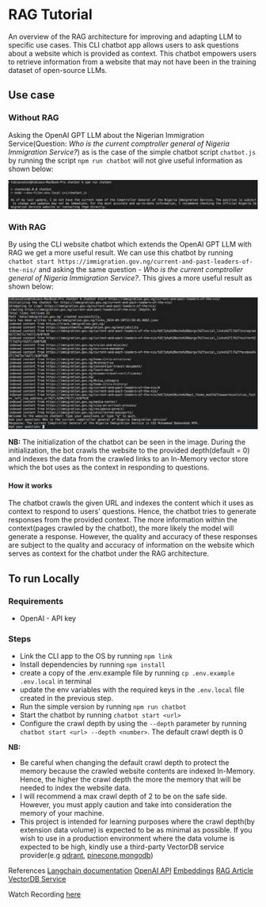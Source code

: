 # RAG Tutorial

An overview of the RAG architecture for improving and adapting LLM to specific use cases. This CLI chatbot app allows users to ask questions about a website which is provided as context. This chatbot empowers users to retrieve information from a website that may not have been in the training dataset of open-source LLMs.

## Use case

### Without RAG

Asking the OpenAI GPT LLM about the Nigerian Immigration Service(Question: _Who is the current comptroller general of Nigeria Immigration Service?_) as is the case of the simple chatbot script `chatbot.js` by running the script `npm run chatbot` will not give useful information as shown below:

![alt text](documentation/result.png)

### With RAG

By using the CLI website chatbot which extends the OpenAI GPT LLM with RAG we get a more useful result. We can use this chatbot by running `chatbot start https://immigration.gov.ng/current-and-past-leaders-of-the-nis/` and asking the same question - _Who is the current comptroller general of Nigeria Immigration Service?_. This gives a more useful result as shown below:

![alt text](documentation/result_with_rag.png)

**NB:** The initialization of the chatbot can be seen in the image. During the initialization, the bot crawls the website to the provided depth(default = 0) and indexes the data from the crawled links to an In-Memory vector store which the bot uses as the context in responding to questions.

#### How it works

The chatbot crawls the given URL and indexes the content which it uses as context to respond to users' questions. Hence, the chatbot tries to generate responses from the provided context. The more information within the context(pages crawled by the chatbot), the more likely the model will generate a response. However, the quality and accuracy of these responses are subject to the quality and accuracy of information on the website which serves as context for the chatbot under the RAG architecture.

## To run Locally

### Requirements

- OpenAI - API key

### Steps

- Link the CLI app to the OS by running `npm link`
- Install dependencies by running `npm install`
- create a copy of the .env.example file by running `cp .env.example .env.local` in terminal
- update the env variables with the required keys in the `.env.local` file created in the previous step.
- Run the simple version by running `npm run chatbot`
- Start the chatbot by running `chatbot start <url>`
- Configure the crawl depth by using the `--depth` parameter by running `chatbot start <url> --depth <number>`. The default crawl depth is 0

**NB:**

- Be careful when changing the default crawl depth to protect the memory because the crawled website contents are indexed In-Memory. Hence, the higher the crawl depth the more the memory that will be needed to index the website data.
- I will recommend a max crawl depth of 2 to be on the safe side. However, you must apply caution and take into consideration the memory of your machine.
- This project is intended for learning purposes where the crawl depth(by extension data volume) is expected to be as minimal as possible. If you wish to use in a production environment where the data volume is expected to be high, kindly use a third-party VectorDB service provider(e.g [qdrant](https://qdrant.tech/), [pinecone](https://www.pinecone.io/),[mongodb](https://www.mongodb.com/docs/atlas/atlas-vector-search/tutorials/vector-search-quick-start/#objectives))

References
[Langchain documentation](https://js.langchain.com/docs/get_started/quickstart)
[OpenAI API](https://platform.openai.com/api-keys)
[Embeddings](https://platform.openai.com/docs/guides/embeddings)
[RAG Article](https://medium.com/@bijit211987/rag-vs-vectordb-2c8cb3e0ee52)
[VectorDB Service](https://qdrant.tech/)

Watch Recording [here](https://drive.google.com/file/d/1goNpRpVwbPUdBUx5CHHMY8kBMS9SW05I/view?usp=drive_link)
